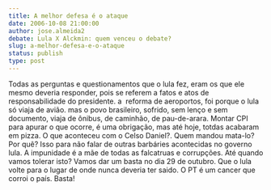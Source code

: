 ```yaml
---
title: A melhor defesa é o ataque
date: 2006-10-08 21:00:00
author: jose.almeida2
debate: Lula X Alckmin: quem venceu o debate?
slug: a-melhor-defesa-e-o-ataque
status: publish 
type: post
---
```


Todas as perguntas e questionamentos que o lula fez, eram os que ele mesmo deveria responder, pois se referem a fatos e atos de responsabilidade do presidente. a  reforma de aeroportos, foi porque o lula só viaja de avião. mas o povo brasileiro, sofrido, sem lenço e sem documento, viaja de ônibus, de caminhão, de pau-de-arara. Montar CPI para apurar o que ocorre, é uma obrigação, mas até hoje, totdas acabaram em pizza. O que aconteceu com o Celso Daniel?. Quem mandou mata-lo? Por quê? Isso para não falar de outras barbáries acontecidas no governo lula. A impunidade é a mãe de todas as falcatruas e corrupções. Até quando vamos tolerar isto? Vamos dar um basta no dia 29 de outubro. Que o lula volte para o lugar de onde nunca deveria ter saido. O PT é um cancer que corroi o país. Basta!


